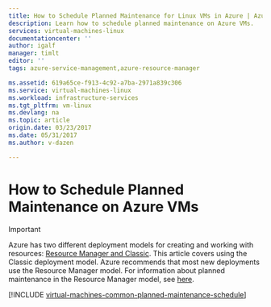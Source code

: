 ```yaml
---
title: How to Schedule Planned Maintenance for Linux VMs in Azure | Azure
description: Learn how to schedule planned maintenance on Azure VMs.
services: virtual-machines-linux
documentationcenter: ''
author: igalf
manager: timlt
editor: ''
tags: azure-service-management,azure-resource-manager

ms.assetid: 619a65ce-f913-4c92-a7ba-2971a839c306
ms.service: virtual-machines-linux
ms.workload: infrastructure-services
ms.tgt_pltfrm: vm-linux
ms.devlang: na
ms.topic: article
origin.date: 03/23/2017
ms.date: 05/31/2017
ms.author: v-dazen

---
```

# How to Schedule Planned Maintenance on Azure VMs
> [!IMPORTANT]
> Azure has two different deployment models for creating and working with resources: [Resource Manager and Classic](../../resource-manager-deployment-model.md). This article covers using the Classic deployment model. Azure recommends that most new deployments use the Resource Manager model. For information about planned maintenance in the Resource Manager model, see [here](../windows/planned-maintenance.md?toc=%2fvirtual-machines%2flinux%2ftoc.json).

[!INCLUDE [virtual-machines-common-planned-maintenance-schedule](../../../includes/virtual-machines-common-planned-maintenance-schedule.md)]
